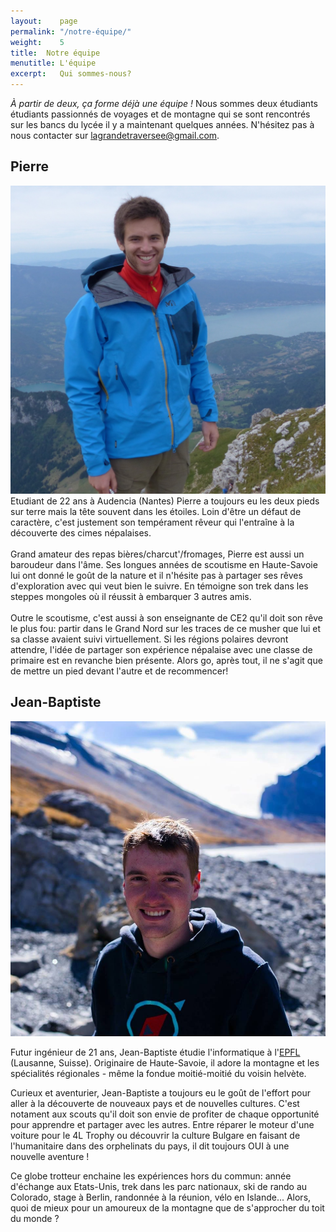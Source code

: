 ```yaml
---
layout:    page
permalink: "/notre-équipe/"
weight:    5
title:  Notre équipe
menutitle: L'équipe
excerpt:   Qui sommes-nous?
---
```


*À partir de deux, ça forme déjà une équipe !* Nous sommes deux étudiants étudiants passionnés de voyages et de montagne qui se sont rencontrés sur les bancs du lycée il y a maintenant quelques années. N'hésitez pas à nous contacter sur [lagrandetraversee@gmail.com](mailto:lagrandetraversee@gmail.com).

## Pierre

<p><img class="img-people" src="/media/img/thumb_P1000828_1024 2.jpg#right">
Etudiant de 22 ans à Audencia (Nantes) Pierre a toujours eu les deux pieds sur terre mais la tête souvent dans les étoiles. Loin d'être un défaut de caractère, c'est justement son tempérament rêveur qui l'entraîne à la découverte des cimes népalaises.<br/><br/>
Grand amateur des repas bières/charcut'/fromages, Pierre est aussi un baroudeur dans l'âme. Ses longues années de scoutisme en Haute-Savoie lui ont donné le goût de la nature et il n'hésite pas à partager ses rêves d'exploration avec qui veut bien le suivre. En témoigne son trek dans les steppes mongoles où il réussit à embarquer 3 autres amis.<br/><br/>
Outre le scoutisme, c'est aussi à son enseignante de CE2 qu'il doit son rêve le plus fou: partir dans le Grand Nord sur les traces de ce musher que lui et sa classe avaient suivi virtuellement. Si les régions polaires devront attendre, l'idée de partager son expérience népalaise avec une classe de primaire est en revanche  bien présente. Alors go, après tout, il ne s'agit que de mettre un pied devant l'autre et de recommencer!</p>

## Jean-Baptiste

<img class="img-people" src="../media/img/jb.jpg#right"/> 

Futur ingénieur de 21 ans, Jean-Baptiste étudie l'informatique à l'[EPFL](https://www.epfl.ch/) (Lausanne, Suisse). Originaire de Haute-Savoie, il adore la montagne et les spécialités régionales - même la fondue moitié-moitié du voisin helvète. 

Curieux et aventurier, Jean-Baptiste a toujours eu le goût de l'effort pour aller à la découverte de nouveaux pays et de nouvelles cultures. C'est notament aux scouts qu'il doit son envie de profiter de chaque  opportunité pour apprendre et partager avec les autres. Entre réparer le moteur d'une voiture pour le 4L Trophy ou découvrir la culture Bulgare en faisant de l'humanitaire dans des orphelinats du pays, il dit toujours OUI à une nouvelle aventure !

Ce globe trotteur enchaine les expériences hors du commun: année d'échange aux Etats-Unis, trek dans les parc nationaux, ski de rando au Colorado, stage à Berlin, randonnée à la réunion, vélo en Islande... Alors, quoi de mieux pour un amoureux de la montagne que de s'approcher du toit du monde ?
